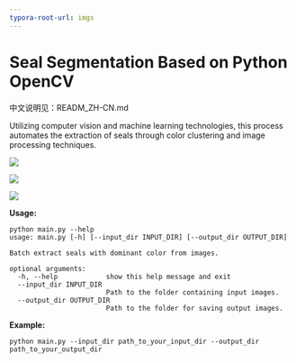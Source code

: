 ```yaml
---
typora-root-url: imgs
---
```


# Seal Segmentation Based on Python OpenCV

中文说明见：READM_ZH-CN.md

Utilizing computer vision and machine learning technologies, this process automates the extraction of seals through color clustering and image processing techniques.



![](result_01.png)

![](result_02.png)

![](result_03.png)



**Usage:**

```
python main.py --help
usage: main.py [-h] [--input_dir INPUT_DIR] [--output_dir OUTPUT_DIR]

Batch extract seals with dominant color from images.

optional arguments:
  -h, --help            show this help message and exit
  --input_dir INPUT_DIR
                        Path to the folder containing input images.
  --output_dir OUTPUT_DIR
                        Path to the folder for saving output images.
```

**Example:**

`python main.py --input_dir path_to_your_input_dir --output_dir path_to_your_output_dir`
